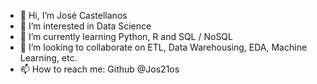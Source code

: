 - 👋 Hi, I’m José Castellanos 
- 👀 I’m interested in Data Science 
- 🌱 I’m currently learning Python, R and SQL / NoSQL
- 💞️ I’m looking to collaborate on ETL, Data Warehousing, EDA, Machine Learning, etc. 
- 📫 How to reach me: Github @Jos21os 

